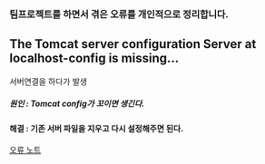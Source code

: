 ### 팀프로젝트를 하면서 겪은 오류를 개인적으로 정리합니다.


## The Tomcat server configuration Server at localhost-config is missing...
서버연결을 하다가 발생
##### 원인 : Tomcat config가 꼬이면 생긴다.
#### 해결 : 기존 서버 파일을 지우고 다시 설정해주면 된다.
[오류 노트](https://kijuk.tistory.com/144?category=1056346)

